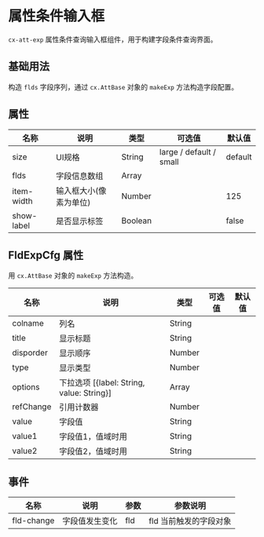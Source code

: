 # 属性条件输入框

`cx-att-exp` 属性条件查询输入框组件，用于构建字段条件查询界面。

## 基础用法

构造 `flds` 字段序列，通过 `cx.AttBase` 对象的 `makeExp` 方法构造字段配置。

## 属性

| 名称 | 说明 | 类型 | 可选值 | 默认值 |
| ----- | ----- | ----- | ----- | ----- |
| size | UI规格 | String | large / default / small | default |
| flds | 字段信息数组 | Array | | |
| item-width | 输入框大小(像素为单位) | Number | | 125 |
| show-label | 是否显示标签 | Boolean | | false |

## FldExpCfg 属性

用 `cx.AttBase` 对象的 `makeExp` 方法构造。

| 名称 | 说明 | 类型 | 可选值 | 默认值 |
| ----- | ----- | ----- | ----- | ----- |
| colname | 列名 | String | | |
| title | 显示标题 | String | | |
| disporder | 显示顺序 | Number | | |
| type | 显示类型 | Number | | |
| options | 下拉选项 [{label: String, value: String}] | Array | | |
| refChange | 引用计数器 | Number | | |
| value | 字段值 | String | | |
| value1 | 字段值1，值域时用 | String | | |
| value2 | 字段值2，值域时用 | String | | |

## 事件

| 名称 | 说明 | 参数 | 参数说明 |
| ----- | ----- | ---- | ----- |
| fld-change | 字段值发生变化 | fld | fld 当前触发的字段对象 |
